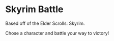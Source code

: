 # Skyrim Battle

Based off of the Elder Scrolls: Skyrim.

Chose a character and battle your way to victory!
